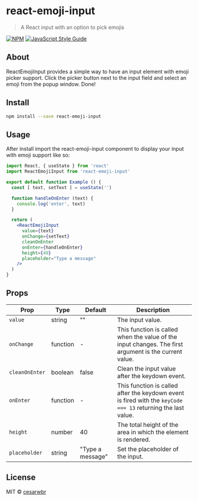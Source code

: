# react-emoji-input

> A React input with an option to pick emojis

[![NPM](https://img.shields.io/npm/v/react-emoji-input.svg)](https://www.npmjs.com/package/react-emoji-input) [![JavaScript Style Guide](https://img.shields.io/badge/code_style-standard-brightgreen.svg)](https://standardjs.com)

## About

ReactEmojiInput provides a simple way to have an input element with emoji picker support. Click the picker button next to the input field and select an emoji from the popup window. Done!

## Install

```bash
npm install --save react-emoji-input
```

## Usage

After install import the react-emoji-input component to display your input with emoji support like so:

```jsx
import React, { useState } from 'react'
import ReactEmojiInput from 'react-emoji-input'

export default function Example () {
  const [ text, setText ] = useState('')

  function handleOnEnter (text) {
    console.log('enter', text)
  }

  return (
    <ReactEmojiInput
      value={text}
      onChange={setText}
      cleanOnEnter
      onEnter={handleOnEnter}
      height={40}
      placeholder="Type a message"
    />
  )
}
```

## Props

| Prop | Type | Default | Description |
| --- | --- | --- | --- |
| `value` | string | "" | The input value. |
| `onChange` | function | - | This function is called when the value of the input changes. The first argument is the current value. |
| `cleanOnEnter` | boolean | false | Clean the input value after the keydown event. |
| `onEnter` | function | - | This function is called after the keydown event is fired with the `keyCode === 13` returning the last value. |
| `height` | number | 40 | The total height of the area in which the element is rendered. |
| `placeholder` | string | "Type a message" | Set the placeholder of the input. |

## License

MIT © [cesarwbr](https://github.com/cesarwbr)
